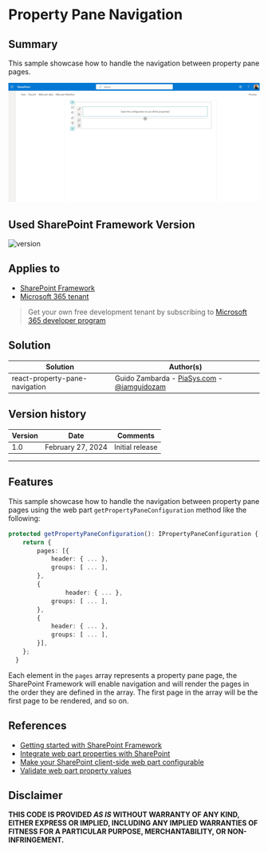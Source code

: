 # Property Pane Navigation

## Summary

This sample showcase how to handle the navigation between property pane pages.

![Property pane navigation in action](./assets/navigation_in_action.gif)

## Used SharePoint Framework Version

![version](https://img.shields.io/badge/version-1.18.2-green.svg)

## Applies to

- [SharePoint Framework](https://aka.ms/spfx)
- [Microsoft 365 tenant](https://docs.microsoft.com/en-us/sharepoint/dev/spfx/set-up-your-developer-tenant)

> Get your own free development tenant by subscribing to [Microsoft 365 developer program](http://aka.ms/o365devprogram)

## Solution

| Solution    | Author(s)                                               |
| ----------- | ------------------------------------------------------- |
| react-property-pane-navigation | Guido Zambarda - [PiaSys.com](https://www.piasys.com/) - [@iamguidozam](https://twitter.com/iamguidozam) |

## Version history

| Version | Date             | Comments        |
| ------- | ---------------- | --------------- |
| 1.0     | February 27, 2024 | Initial release |


---


## Features

This sample showcase how to handle the navigation between property pane pages using the web part `getPropertyPaneConfiguration` method like the following:

```ts
protected getPropertyPaneConfiguration(): IPropertyPaneConfiguration {
	return {
		pages: [{
			header: { ... },
			groups: [ ... ],
		},
  		{
    			header: { ... },
			groups: [ ... ],
		},
		{
			header: { ... },
			groups: [ ... ],
		}],
	};
  }
```

Each element in the `pages` array represents a property pane page, the SharePoint Framework will enable navigation and will render the pages in the order they are defined in the array. The first page in the array will be the first page to be rendered, and so on.

## References

- [Getting started with SharePoint Framework](https://docs.microsoft.com/en-us/sharepoint/dev/spfx/set-up-your-developer-tenant)
- [Integrate web part properties with SharePoint](https://learn.microsoft.com/en-us/sharepoint/dev/spfx/web-parts/guidance/integrate-web-part-properties-with-sharepoint)
- [Make your SharePoint client-side web part configurable](https://learn.microsoft.com/en-us/sharepoint/dev/spfx/web-parts/basics/integrate-with-property-pane)
- [Validate web part property values](https://learn.microsoft.com/en-us/sharepoint/dev/spfx/web-parts/guidance/validate-web-part-property-values)

## Disclaimer

**THIS CODE IS PROVIDED _AS IS_ WITHOUT WARRANTY OF ANY KIND, EITHER EXPRESS OR IMPLIED, INCLUDING ANY IMPLIED WARRANTIES OF FITNESS FOR A PARTICULAR PURPOSE, MERCHANTABILITY, OR NON-INFRINGEMENT.**
